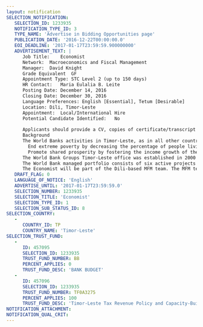 ```yaml
---
layout: notification
SELECTION_NOTIFICATION: 
   SELECTION_ID: 1233935
   NOTIFICATION_TYPE_ID: 3
   TYPE_NAME: 'Advertise in Bidding Opportunities page'
   PUBLICATION_DATE: '2016-12-22T00:00:00.0'
   EOI_DEADLINE: '2017-01-17T23:59:59.900000000'
   ADVERTISEMENT_TEXT: |
      Job Title:	Economist
      Network:	Macroeconomics and Fiscal Management
      Manager:	David Knight
      Grade Equivalent 	GF 
      Appointment Type:	STC Level 2 (up to 150 days)
      HR Contact:	Maria Eulalia B. Leite 
      Posting Date:	December 14, 2016 
      Closing Date:	December 30, 2016 
      Language Preferences:	English [Essential], Tetum [Desirable]
      Location:	Dili, Timor-Leste
      Appointment:	Local/International Hire
      Potential Candidate Identified:	No
      
      Applicants should provide a CV, copies of certificate/transcript showing degree completion, and cover letter of no more than 800 words which explains how they meet the selection criteria to Maria Leite at mleite@worldbank.org
      Background
      The World Banks activities in Timor-Leste, as in all other countries, are guided by its twin goals to, by 2030:
      	End extreme poverty by decreasing the percentage of people living on less than $1.90 a day to no more than 3%
      	Promote shared prosperity by fostering the income growth of the bottom 40% for every country
      The World Bank Groups Timor-Leste office was established in 2000 and has around 27 people working across the International bank of Reconstruction of Development (IBRD), International Development Association (IDA) and the International Financial Corporation (IFC) arms. 
      The World Bank managed portfolio consists of six active projects of a value of close to US$ 100m, covering areas that include agriculture, road, disaster-resilience building, nutrition, health and education. The World Bank also has multiple other analytical and technical support engagements in Timor-Leste, including in areas of statistics, domestic revenue mobilization and telecommunications. 
      The Economist will be part of the Dili-based MFM team. The MFM team is led by a Senior Country Economist, and includes four other team members. The MFM team work closely with the Country Representative and other teams in the Dili office.
   DRAFT_FLAG: 0
   LANGUAGE_OF_NOTICE: 'English'
   ADVERTISE_UNTIL: '2017-01-17T23:59:59.0'
   SELECTION_NUMBER: 1233935
   SELECTION_TITLE: 'Economist'
   SELECTION_TYPE_ID: 1
   SELECTION_SUB_STATUS_ID: 8
SELECTION_COUNTRY: 
   - 
      COUNTRY_ID: TP
      COUNTRY_NAME: 'Timor-Leste'
SELECTION_TRUST_FUND: 
   - 
      ID: 457095
      SELECTION_ID: 1233935
      TRUST_FUND_NUMBER: BB
      PERCENT_APPLIES: 0
      TRUST_FUND_DESC: 'BANK BUDGET'
   - 
      ID: 457096
      SELECTION_ID: 1233935
      TRUST_FUND_NUMBER: TF0A3275
      PERCENT_APPLIES: 100
      TRUST_FUND_DESC: 'Timor-Leste Tax Revenue Policy and Capacity-Building Technical Assistance'
NOTIFICATION_ATTACHMENT: 
NOTIFICATION_QUAL_CRIT: 
---
```

